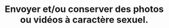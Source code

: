 ---
category: category-CvbEsDX_JLbVAl6oz7djq
goodPractices:
- good-practice-fl9-51zC2B8sYPwL6Kr2u
risks:
- Se surexposer de manière intime
- c’est prendre le risque de voir sa réputation détruite par une photo compromettante
  interceptée et rediffusée sur le web de manière non consentie (avec possibilités
  de menace et chantage).
title: Envoyer et/ou conserver des photos ou vidéos à caractère sexuel.
uuid: vulnerability-ZKj7vjpkBNAIJX43vB85h
visibleInCms: true
---